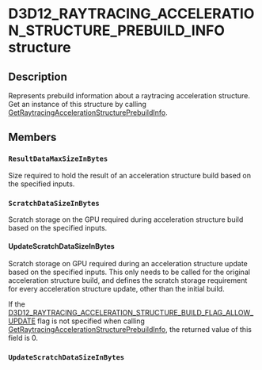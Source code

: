 # D3D12_RAYTRACING_ACCELERATION_STRUCTURE_PREBUILD_INFO structure

## Description

Represents prebuild information about a raytracing acceleration structure. Get an instance of this structure by calling [GetRaytracingAccelerationStructurePrebuildInfo](https://learn.microsoft.com/windows/desktop/api/d3d12/nf-d3d12-id3d12device5-getraytracingaccelerationstructureprebuildinfo).

## Members

### `ResultDataMaxSizeInBytes`

Size required to hold the result of an acceleration structure build based on the specified inputs.

### `ScratchDataSizeInBytes`

Scratch storage on the GPU required during acceleration structure build based on the specified inputs.

#### UpdateScratchDataSizeInBytes

Scratch storage on GPU required during an acceleration structure update based on the specified inputs. This only needs to be called for the original acceleration structure build, and defines the scratch storage requirement for every acceleration structure update, other than the initial build.

If the [D3D12_RAYTRACING_ACCELERATION_STRUCTURE_BUILD_FLAG_ALLOW_UPDATE](https://learn.microsoft.com/windows/desktop/api/d3d12/ne-d3d12-d3d12_raytracing_acceleration_structure_build_flags) flag is not specified when calling [GetRaytracingAccelerationStructurePrebuildInfo](https://learn.microsoft.com/windows/desktop/api/d3d12/nf-d3d12-id3d12device5-getraytracingaccelerationstructureprebuildinfo), the returned value of this field is 0.

### `UpdateScratchDataSizeInBytes`